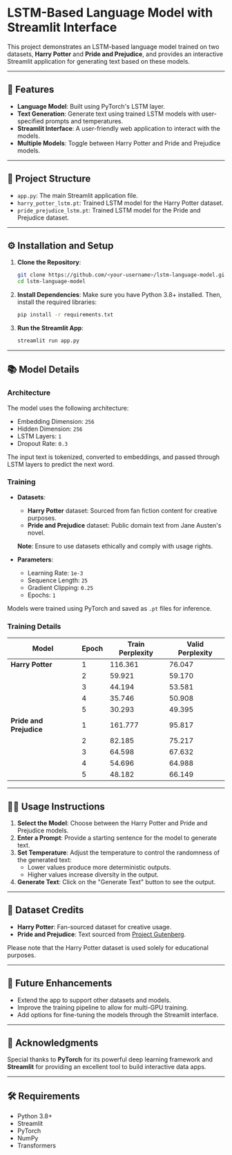 # LSTM-Based Language Model with Streamlit Interface

This project demonstrates an LSTM-based language model trained on two datasets, **Harry Potter** and **Pride and Prejudice**, and provides an interactive Streamlit application for generating text based on these models.

---

## 🚀 Features

- **Language Model**: Built using PyTorch's LSTM layer.
- **Text Generation**: Generate text using trained LSTM models with user-specified prompts and temperatures.
- **Streamlit Interface**: A user-friendly web application to interact with the models.
- **Multiple Models**: Toggle between Harry Potter and Pride and Prejudice models.

---

## 📂 Project Structure

- `app.py`: The main Streamlit application file.
- `harry_potter_lstm.pt`: Trained LSTM model for the Harry Potter dataset.
- `pride_prejudice_lstm.pt`: Trained LSTM model for the Pride and Prejudice dataset.

---

## ⚙️ Installation and Setup

1. **Clone the Repository**:
   ```bash
   git clone https://github.com/<your-username>/lstm-language-model.git
   cd lstm-language-model
   ```

2. **Install Dependencies**:
   Make sure you have Python 3.8+ installed. Then, install the required libraries:
   ```bash
   pip install -r requirements.txt
   ```

3. **Run the Streamlit App**:
   ```bash
   streamlit run app.py
   ```

---

## 📚 Model Details

### **Architecture**
The model uses the following architecture:
- Embedding Dimension: `256`
- Hidden Dimension: `256`
- LSTM Layers: `1`
- Dropout Rate: `0.3`

The input text is tokenized, converted to embeddings, and passed through LSTM layers to predict the next word.

### **Training**
- **Datasets**:
  - **Harry Potter** dataset: Sourced from fan fiction content for creative purposes.
  - **Pride and Prejudice** dataset: Public domain text from Jane Austen's novel.
  
  **Note**: Ensure to use datasets ethically and comply with usage rights.
- **Parameters**:
  - Learning Rate: `1e-3`
  - Sequence Length: `25`
  - Gradient Clipping: `0.25`
  - Epochs: `1`

Models were trained using PyTorch and saved as `.pt` files for inference.

### **Training Details**

| **Model**              | **Epoch** | **Train Perplexity** | **Valid Perplexity** |
|------------------------|-----------|----------------------|----------------------|
| **Harry Potter**        | 1         | 116.361              | 76.047               |
|                        | 2         | 59.921               | 59.170               |
|                        | 3         | 44.194               | 53.581               |
|                        | 4         | 35.746               | 50.908               |
|                        | 5         | 30.293               | 49.395               |
| **Pride and Prejudice** | 1         | 161.777              | 95.817               |
|                        | 2         | 82.185               | 75.217               |
|                        | 3         | 64.598               | 67.632               |
|                        | 4         | 54.696               | 64.988               |
|                        | 5         | 48.182               | 66.149               |

---

## 🧑‍💻 Usage Instructions

1. **Select the Model**: Choose between the Harry Potter and Pride and Prejudice models.
2. **Enter a Prompt**: Provide a starting sentence for the model to generate text.
3. **Set Temperature**: Adjust the temperature to control the randomness of the generated text:
   - Lower values produce more deterministic outputs.
   - Higher values increase diversity in the output.
4. **Generate Text**: Click on the "Generate Text" button to see the output.

---

## 🔗 Dataset Credits

- **Harry Potter**: Fan-sourced dataset for creative usage.
- **Pride and Prejudice**: Text sourced from [Project Gutenberg](https://www.gutenberg.org/).

Please note that the Harry Potter dataset is used solely for educational purposes.

---

## 🔮 Future Enhancements

- Extend the app to support other datasets and models.
- Improve the training pipeline to allow for multi-GPU training.
- Add options for fine-tuning the models through the Streamlit interface.

---

## 🤝 Acknowledgments

Special thanks to **PyTorch** for its powerful deep learning framework and **Streamlit** for providing an excellent tool to build interactive data apps.

---

## 🛠 Requirements

- Python 3.8+
- Streamlit
- PyTorch
- NumPy
- Transformers
